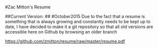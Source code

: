 #Zac Mitton's Resume

##Current Version: ## #October2015
Due to the fact that a resume is something that is always growing and constantly needs to be kept up to date, I have decided to make it a git repository so that all old versions are accessible here on Github by browsing an older branch

https://github.com/zmitton/resume/raw/master/resume.pdf
